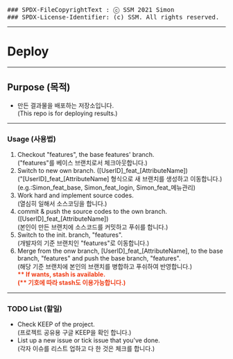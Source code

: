 <pre>### SPDX-FileCopyrightText : ⓒ SSM 2021 Simon <simon.cor.seo@gmail.com>
### SPDX-License-Identifier: (c) SSM. All rights reserved.</pre>
-----
# Deploy
-----
## Purpose (목적)
- 만든 결과물을 배포하는 저장소입니다.
<br>(This repo is for deploying results.)
-----
### Usage (사용법)
1. Checkout "features", the base features' branch.
<br>("features"를 베이스 브랜치로서 체크아웃합니다.)
2. Switch to new own branch. ([UserID]\_feat\_[AttributeName])
<br>("[UserID]\_feat\_[AttributeName] 형식으로 새 브랜치를 생성하고 이동합니다.)
<br>(e.g.:Simon_feat_base, Simon_feat_login, Simon_feat_메뉴관리)
3. Work hard and implement source codes.
<br>(열심히 일해서 소스코딩을 합니다.)
4. commit & push the source codes to the own branch. ([UserID]\_feat\_[AttributeName])
<br>(본인이 만든 브랜치에 소스코드를 커밋하고 푸쉬를 합니다.)
5. Switch to the init. branch, "features".
<br>(개발자의 기준 브랜치인 "features"로 이동합니다.)
6. Merge from the onw branch, [UserID]\_feat\_[AttributeName], to the base branch, "features" and push the base branch, "features".
<br>(해당 기준 브랜치에 본인의 브랜치를 병합하고 푸쉬하여 반영합니다.)
<br><B style="color:#f03c15">** If wants, stash is available.
<br>(** 기호에 따라 stash도 이용가능합니다.)</b>
-----
### TODO List (할일)
- Check KEEP of the project.
<br>(프로젝트 공유용 구글 KEEP을 확인 합니다.)
- List up a new issue or tick issue that you've done.
<br>(각자 이슈를 리스트 업하고 다 한 것은 체크를 합니다.)
